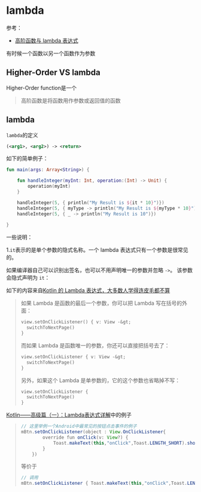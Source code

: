 # lambda

参考：

+ [高阶函数与 lambda 表达式](https://www.kotlincn.net/docs/reference/lambdas.html)

有时候一个函数以另一个函数作为参数

## Higher-Order VS lambda

Higher-Order function是一个

> 高阶函数是将函数用作参数或返回值的函数



## lambda

`lambda`的定义

```xml
(<arg1>, <arg2>) -> <return>
```

如下的简单例子：

```kotlin
fun main(args: Array<String>) {

    fun handleInteger(myInt: Int, operation:(Int) -> Unit) {
        operation(myInt)
    }

    handleInteger(5, { println("My Result is ${it * 10}")})
    handleInteger(5, { myType -> println("My Result is ${myType * 10}")})
    handleInteger(5, { _ -> println("My Result is 10")})
    
}
```

一些说明：

1.`it`表示的是单个参数的隐式名称。一个 lambda 表达式只有一个参数是很常见的。

如果编译器自己可以识别出签名，也可以不用声明唯一的参数并忽略 `->`。 该参数会隐式声明为 `it`：



如下的内容来自[Kotlin 的 Lambda 表达式，大多数人学得连皮毛都不算](https://rengwuxian.com/kotlin-lambda/)

> 如果 Lambda 是函数的最后一个参数，你可以把 Lambda 写在括号的外面：
>
> ```kotlin
> view.setOnClickListener() { v: View -&gt;
>   switchToNextPage()
> }
> ```
>
> 而如果 Lambda 是函数唯一的参数，你还可以直接把括号去了：
>
> ```kotlin
> view.setOnClickListener { v: View -&gt;
>   switchToNextPage()
> }
> ```
>
> 另外，如果这个 Lambda 是单参数的，它的这个参数也省略掉不写：
>
> ```kotlin
> view.setOnClickListener {
>   switchToNextPage()
> }
> ```



[Kotlin——高级篇（一）：Lambda表达式详解](https://www.cnblogs.com/Jetictors/p/8647888.html)中的例子

> ```java
> // 这里举例一个Android中最常见的按钮点击事件的例子
> mBtn.setOnClickListener(object : View.OnClickListener{
>         override fun onClick(v: View?) {
>             Toast.makeText(this,"onClick",Toast.LENGTH_SHORT).show()
>         }
>     })
> ```
>
> 等价于
>
> ```java
> // 调用
> mBtn.setOnClickListener { Toast.makeText(this,"onClick",Toast.LENGTH_SHORT).show() }
> ```
>
> 


























